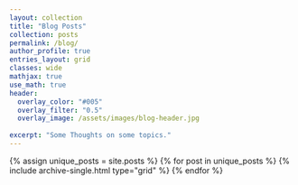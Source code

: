 ```yaml
---
layout: collection
title: "Blog Posts"
collection: posts
permalink: /blog/
author_profile: true
entries_layout: grid
classes: wide
mathjax: true
use_math: true
header:
  overlay_color: "#005"
  overlay_filter: "0.5"
  overlay_image: /assets/images/blog-header.jpg
  
excerpt: "Some Thoughts on some topics."
---
```


<div class="grid__wrapper">
  {% assign unique_posts = site.posts %}
  {% for post in unique_posts %}
    {% include archive-single.html type="grid" %}
  {% endfor %}
</div>
